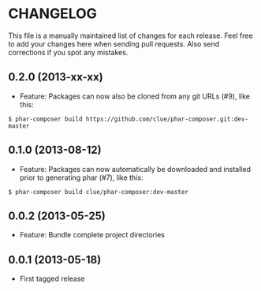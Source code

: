 # CHANGELOG

This file is a manually maintained list of changes for each release. Feel free
to add your changes here when sending pull requests. Also send corrections if
you spot any mistakes.

## 0.2.0 (2013-xx-xx)

* Feature: Packages can now also be cloned from any git URLs (#9), like this:

`$ phar-composer build https://github.com/clue/phar-composer.git:dev-master`

## 0.1.0 (2013-08-12)

* Feature: Packages can now automatically be downloaded and installed prior to generating phar (#7), like this:

`$ phar-composer build clue/phar-composer:dev-master`

## 0.0.2 (2013-05-25)

* Feature: Bundle complete project directories

## 0.0.1 (2013-05-18)

* First tagged release


